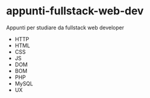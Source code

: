 # appunti-fullstack-web-dev
Appunti per studiare da fullstack web developer

- HTTP
- HTML
- CSS
- JS
- DOM
- BOM
- PHP
- MySQL
- UX
